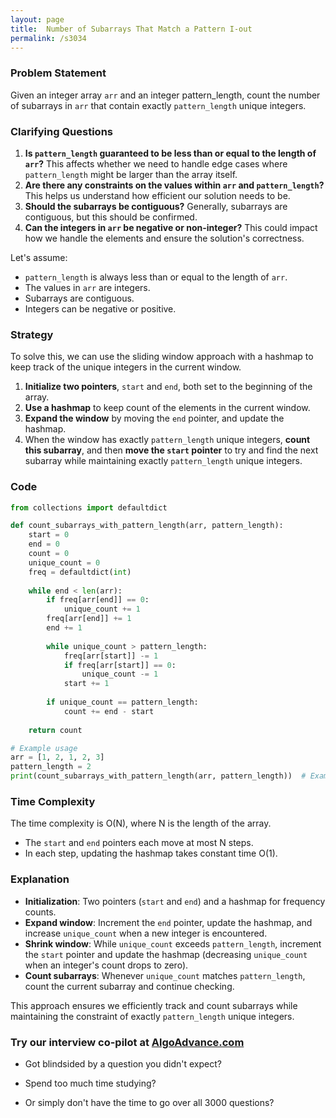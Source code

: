 ```yaml
---
layout: page
title:  Number of Subarrays That Match a Pattern I-out
permalink: /s3034
---
```


### Problem Statement
Given an integer array `arr` and an integer pattern_length, count the number of subarrays in `arr` that contain exactly `pattern_length` unique integers.

### Clarifying Questions
1. **Is `pattern_length` guaranteed to be less than or equal to the length of `arr`?** 
   This affects whether we need to handle edge cases where `pattern_length` might be larger than the array itself.
2. **Are there any constraints on the values within `arr` and `pattern_length`?** 
   This helps us understand how efficient our solution needs to be.
3. **Should the subarrays be contiguous?** 
   Generally, subarrays are contiguous, but this should be confirmed.
4. **Can the integers in `arr` be negative or non-integer?** 
   This could impact how we handle the elements and ensure the solution's correctness.

Let's assume:
- `pattern_length` is always less than or equal to the length of `arr`.
- The values in `arr` are integers.
- Subarrays are contiguous.
- Integers can be negative or positive.

### Strategy
To solve this, we can use the sliding window approach with a hashmap to keep track of the unique integers in the current window. 

1. **Initialize two pointers**, `start` and `end`, both set to the beginning of the array.
2. **Use a hashmap** to keep count of the elements in the current window.
3. **Expand the window** by moving the `end` pointer, and update the hashmap.
4. When the window has exactly `pattern_length` unique integers, **count this subarray**, and then **move the `start` pointer** to try and find the next subarray while maintaining exactly `pattern_length` unique integers.

### Code
```python
from collections import defaultdict

def count_subarrays_with_pattern_length(arr, pattern_length):
    start = 0
    end = 0
    count = 0
    unique_count = 0
    freq = defaultdict(int)
    
    while end < len(arr):
        if freq[arr[end]] == 0:
            unique_count += 1
        freq[arr[end]] += 1
        end += 1
        
        while unique_count > pattern_length:
            freq[arr[start]] -= 1
            if freq[arr[start]] == 0:
                unique_count -= 1
            start += 1
        
        if unique_count == pattern_length:
            count += end - start
    
    return count

# Example usage
arr = [1, 2, 1, 2, 3]
pattern_length = 2
print(count_subarrays_with_pattern_length(arr, pattern_length))  # Example output
``` 

### Time Complexity
The time complexity is O(N), where N is the length of the array. 
- The `start` and `end` pointers each move at most N steps.
- In each step, updating the hashmap takes constant time O(1).

### Explanation
- **Initialization**: Two pointers (`start` and `end`) and a hashmap for frequency counts.
- **Expand window**: Increment the `end` pointer, update the hashmap, and increase `unique_count` when a new integer is encountered.
- **Shrink window**: While `unique_count` exceeds `pattern_length`, increment the `start` pointer and update the hashmap (decreasing `unique_count` when an integer's count drops to zero).
- **Count subarrays**: Whenever `unique_count` matches `pattern_length`, count the current subarray and continue checking.

This approach ensures we efficiently track and count subarrays while maintaining the constraint of exactly `pattern_length` unique integers.


### Try our interview co-pilot at [AlgoAdvance.com](https://algoAdvance.com)

- Got blindsided by a question you didn't expect?

- Spend too much time studying?

- Or simply don't have the time to go over all 3000 questions?

